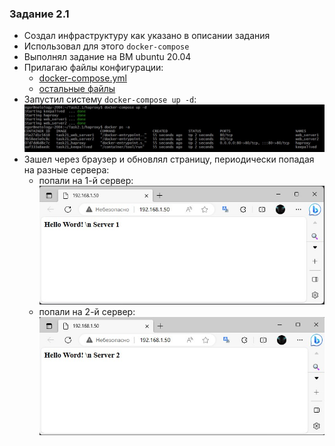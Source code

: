 ### Задание 2.1
* Создал инфраструктуру как указано в описании задания
* Использовал для этого `docker-compose`
* Выполнял задание на ВМ ubuntu 20.04
* Прилагаю файлы конфигурации:
    - [docker-compose.yml](/2.1/source/docker-compose.yml)
    - [остальные файлы](/2.1/source/)
* Запустил систему `docker-compose up -d`:  
    ![](/2.1/image/2-1-1.jpg)
* Зашел через браузер и обновлял страницу, периодически попадая на разные сервера:  
    - попали на 1-й сервер:  
    ![](/2.1/image/2-1-3.jpg)  
    - попали на 2-й сервер:  
    ![](/2.1/image/2-1-2.jpg)  
